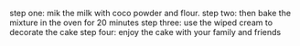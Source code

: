 step one: mik the milk with coco powder and flour.
step two: then bake the mixture in the oven for 20 minutes
step three: use the wiped cream to decorate the cake 
step four: enjoy the cake with your family and friends